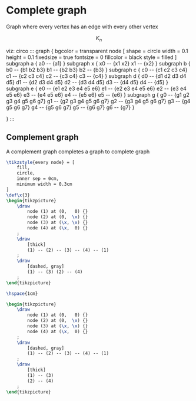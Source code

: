 # Complete graph

Graph where every vertex has an edge with every other vertex

$$
K_n
$$

viz: circo
:::
graph {
bgcolor = transparent
node [
shape = circle
width = 0.1
height = 0.1
fixedsize = true
fontsize = 0
fillcolor = black
style = filled
]
subgraph a {
a0 -- {a1}
}
subgraph x {
x0 -- {x1 x2}
x1 -- {x2}
}
subgraph b {
b0 -- {b1 b2 b3}
b1 -- {b2 b3}
b2 -- {b3}
}
subgraph c {
c0 -- {c1 c2 c3 c4}
c1 -- {c2 c3 c4}
c2 -- {c3 c4}
c3 -- {c4}
}
subgraph d {
d0 -- {d1 d2 d3 d4 d5}
d1 -- {d2 d3 d4 d5}
d2 -- {d3 d4 d5}
d3 -- {d4 d5}
d4 -- {d5}
}
subgraph e {
e0 -- {e1 e2 e3 e4 e5 e6}
e1 -- {e2 e3 e4 e5 e6}
e2 -- {e3 e4 e5 e6}
e3 -- {e4 e5 e6}
e4 -- {e5 e6}
e5 -- {e6}
}
subgraph g {
g0 -- {g1 g2 g3 g4 g5 g6 g7}
g1 -- {g2 g3 g4 g5 g6 g7}
g2 -- {g3 g4 g5 g6 g7}
g3 -- {g4 g5 g6 g7}
g4 -- {g5 g6 g7}
g5 -- {g6 g7}
g6 -- {g7}
}

}
:::

## Complement graph

A complement graph completes a graph to complete graph

```latex complementary_graph
\tikzstyle{every node} = [
	fill,
	circle,
	inner sep = 0cm,
	minimum width = 0.3cm
]
\def\x{3}
\begin{tikzpicture}
    \draw
		node (1) at (0,   0) {}
        node (2) at (0,  \x) {}
        node (3) at (\x, \x) {}
        node (4) at (\x,  0) {}
	;
    \draw
		[thick]
		(1) -- (2) -- (3) -- (4) -- (1)
	;
    \draw
		[dashed, gray]
		(1) -- (3) (2) -- (4)
	;
\end{tikzpicture}

\hspace{1cm}

\begin{tikzpicture}
    \draw
        node (1) at (0,   0) {}
        node (2) at (0,  \x) {}
        node (3) at (\x, \x) {}
        node (4) at (\x,  0) {}
    ;
    \draw
        [dashed, gray]
        (1) -- (2) -- (3) -- (4) -- (1)
    ;
    \draw
		[thick]
        (1) -- (3)
        (2) -- (4)
    ;
\end{tikzpicture}
```
